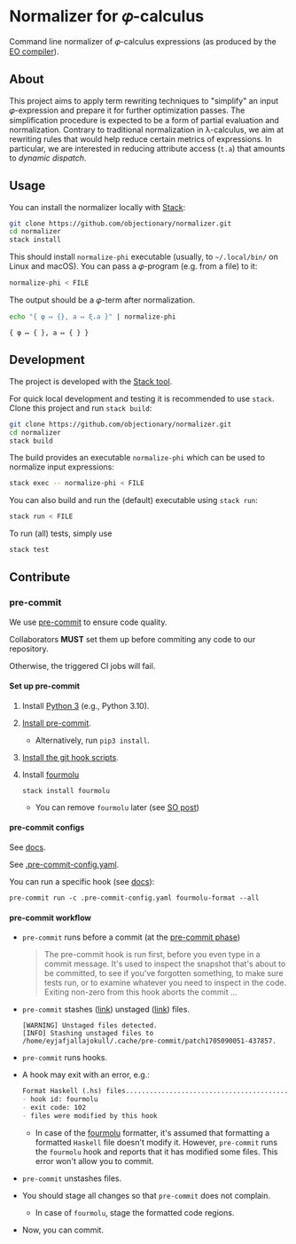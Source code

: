 # Normalizer for 𝜑-calculus

Command line normalizer of 𝜑-calculus expressions (as produced by the [EO compiler](https://github.com/objectionary/eo)).

## About

This project aims to apply term rewriting techniques to "simplify" an input 𝜑-expression
and prepare it for further optimization passes. The simplification procedure is expected
to be a form of partial evaluation and normalization.
Contrary to traditional normalization in λ-calculus, we aim at rewriting rules that would
help reduce certain metrics of expressions. In particular, we are interested in reducing
attribute access (`t.a`) that amounts to _dynamic dispatch_.

## Usage

You can install the normalizer locally with [Stack](https://docs.haskellstack.org/en/stable/README/):

```sh
git clone https://github.com/objectionary/normalizer.git
cd normalizer
stack install
```

This should install `normalize-phi` executable (usually, to `~/.local/bin/` on Linux and macOS).
You can pass a 𝜑-program (e.g. from a file) to it:

```sh
normalize-phi < FILE
```

The output should be a 𝜑-term after normalization.

```sh
echo "{ φ ↦ {}, a ↦ ξ.a }" | normalize-phi
```

```
{ φ ↦ { }, a ↦ { } }
```

## Development

The project is developed with the [Stack tool](https://docs.haskellstack.org/en/stable/README/).

For quick local development and testing it is recommended to use `stack`. Clone this project and run `stack build`:

```sh
git clone https://github.com/objectionary/normalizer.git
cd normalizer
stack build
```

The build provides an executable `normalize-phi` which can be used to normalize input expressions:

```sh
stack exec -- normalize-phi < FILE
```

You can also build and run the (default) executable using `stack run`:

```sh
stack run < FILE
```

To run (all) tests, simply use

```sh
stack test
```

## Contribute

### pre-commit

We use [pre-commit](https://pre-commit.com/) to ensure code quality.

Collaborators **MUST** set them up before commiting any code to our repository.

Otherwise, the triggered CI jobs will fail.

#### Set up pre-commit

1. Install [Python 3](https://www.python.org/downloads/) (e.g., Python 3.10).
1. [Install pre-commit](https://pre-commit.com/#1-install-pre-commit).
    - Alternatively, run `pip3 install`.
1. [Install the git hook scripts](https://pre-commit.com/#3-install-the-git-hook-scripts).
1. Install [fourmolu](https://github.com/fourmolu/fourmolu)

    ```console
    stack install fourmolu
    ```

    - You can remove `fourmolu` later (see [SO post](https://stackoverflow.com/a/38639959))

#### pre-commit configs

See [docs](https://pre-commit.com/#adding-pre-commit-plugins-to-your-project).

See [.pre-commit-config.yaml](.pre-commit-config.yaml).

You can run a specific hook (see [docs](https://pre-commit.com/#pre-commit-run)):

```console
pre-commit run -c .pre-commit-config.yaml fourmolu-format --all
```

#### pre-commit workflow

- `pre-commit` runs before a commit (at the [pre-commit phase](https://git-scm.com/book/en/v2/Customizing-Git-Git-Hooks#_committing_workflow_hooks))
  > The pre-commit hook is run first, before you even type in a commit message. It's used to inspect the snapshot that's about to be committed, to see if you've forgotten something, to make sure tests run, or to examine whatever you need to inspect in the code. Exiting non-zero from this hook aborts the commit ...

- `pre-commit` stashes ([link](https://git-scm.com/docs/git-stash)) unstaged ([link](https://git-scm.com/book/en/v2/Getting-Started-What-is-Git%3F#_the_three_states)) files.

    ```console
    [WARNING] Unstaged files detected.
    [INFO] Stashing unstaged files to /home/eyjafjallajokull/.cache/pre-commit/patch1705090051-437857.
    ```

- `pre-commit` runs hooks.
- A hook may exit with an error, e.g.:

    ```md
    Format Haskell (.hs) files...............................................Failed
    - hook id: fourmolu
    - exit code: 102
    - files were modified by this hook
    ```

  - In case of the [fourmolu](https://github.com/fourmolu/fourmolu) formatter,
    it's assumed that formatting a formatted `Haskell` file doesn't modify it.
    However, `pre-commit` runs the `fourmolu` hook and reports that it has modified some files.
    This error won't allow you to commit.

- `pre-commit` unstashes files.

- You should stage all changes so that `pre-commit` does not complain.
  - In case of `fourmolu`, stage the formatted code regions.

- Now, you can commit.
